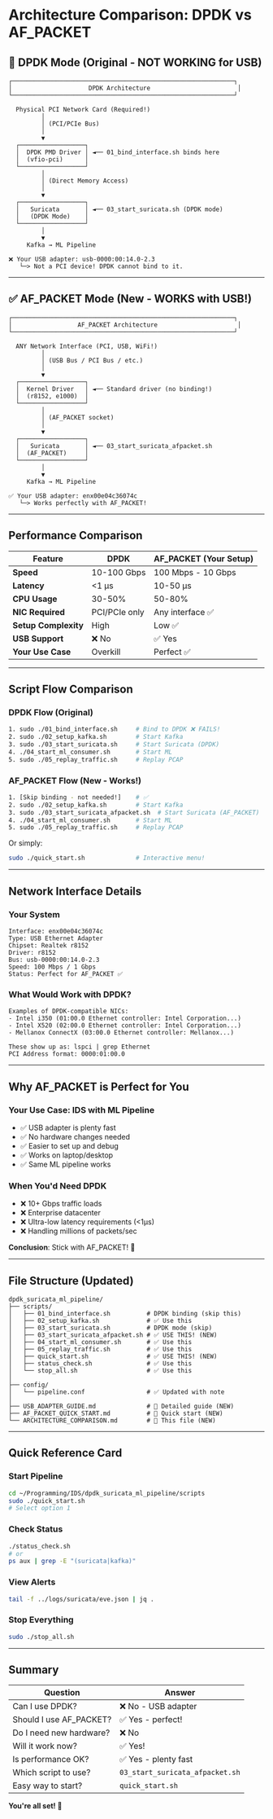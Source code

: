 # Architecture Comparison: DPDK vs AF_PACKET

## 🔴 DPDK Mode (Original - NOT WORKING for USB)

```
┌─────────────────────────────────────────────────────────────┐
│                     DPDK Architecture                        │
└─────────────────────────────────────────────────────────────┘

  Physical PCI Network Card (Required!)
         │
         │ (PCI/PCIe Bus)
         │
         ▼
  ┌──────────────────┐
  │  DPDK PMD Driver │ ◄── 01_bind_interface.sh binds here
  │  (vfio-pci)      │
  └──────────────────┘
         │
         │ (Direct Memory Access)
         │
         ▼
  ┌──────────────────┐
  │   Suricata       │ ◄── 03_start_suricata.sh (DPDK mode)
  │   (DPDK Mode)    │
  └──────────────────┘
         │
         ▼
     Kafka → ML Pipeline

❌ Your USB adapter: usb-0000:00:14.0-2.3
   └─> Not a PCI device! DPDK cannot bind to it.
```

---

## ✅ AF_PACKET Mode (New - WORKS with USB!)

```
┌─────────────────────────────────────────────────────────────┐
│                  AF_PACKET Architecture                      │
└─────────────────────────────────────────────────────────────┘

  ANY Network Interface (PCI, USB, WiFi!)
         │
         │ (USB Bus / PCI Bus / etc.)
         │
         ▼
  ┌──────────────────┐
  │  Kernel Driver   │ ◄── Standard driver (no binding!)
  │  (r8152, e1000)  │
  └──────────────────┘
         │
         │ (AF_PACKET socket)
         │
         ▼
  ┌──────────────────┐
  │   Suricata       │ ◄── 03_start_suricata_afpacket.sh
  │  (AF_PACKET)     │
  └──────────────────┘
         │
         ▼
     Kafka → ML Pipeline

✅ Your USB adapter: enx00e04c36074c
   └─> Works perfectly with AF_PACKET!
```

---

## Performance Comparison

| Feature | DPDK | AF_PACKET (Your Setup) |
|---------|------|------------------------|
| **Speed** | 10-100 Gbps | 100 Mbps - 10 Gbps |
| **Latency** | <1 µs | 10-50 µs |
| **CPU Usage** | 30-50% | 50-80% |
| **NIC Required** | PCI/PCIe only | Any interface ✅ |
| **Setup Complexity** | High | Low ✅ |
| **USB Support** | ❌ No | ✅ Yes |
| **Your Use Case** | Overkill | Perfect ✅ |

---

## Script Flow Comparison

### DPDK Flow (Original)
```bash
1. sudo ./01_bind_interface.sh     # Bind to DPDK ❌ FAILS!
2. sudo ./02_setup_kafka.sh        # Start Kafka
3. sudo ./03_start_suricata.sh     # Start Suricata (DPDK)
4. ./04_start_ml_consumer.sh       # Start ML
5. sudo ./05_replay_traffic.sh     # Replay PCAP
```

### AF_PACKET Flow (New - Works!)
```bash
1. [Skip binding - not needed!]    # ✅ 
2. sudo ./02_setup_kafka.sh        # Start Kafka
3. sudo ./03_start_suricata_afpacket.sh  # Start Suricata (AF_PACKET)
4. ./04_start_ml_consumer.sh       # Start ML
5. sudo ./05_replay_traffic.sh     # Replay PCAP
```

Or simply:
```bash
sudo ./quick_start.sh              # Interactive menu!
```

---

## Network Interface Details

### Your System
```
Interface: enx00e04c36074c
Type: USB Ethernet Adapter
Chipset: Realtek r8152
Driver: r8152
Bus: usb-0000:00:14.0-2.3
Speed: 100 Mbps / 1 Gbps
Status: Perfect for AF_PACKET ✅
```

### What Would Work with DPDK?
```
Examples of DPDK-compatible NICs:
- Intel i350 (01:00.0 Ethernet controller: Intel Corporation...)
- Intel X520 (02:00.0 Ethernet controller: Intel Corporation...)
- Mellanox ConnectX (03:00.0 Ethernet controller: Mellanox...)

These show up as: lspci | grep Ethernet
PCI Address format: 0000:01:00.0
```

---

## Why AF_PACKET is Perfect for You

### Your Use Case: IDS with ML Pipeline
- ✅ USB adapter is plenty fast
- ✅ No hardware changes needed
- ✅ Easier to set up and debug
- ✅ Works on laptop/desktop
- ✅ Same ML pipeline works

### When You'd Need DPDK
- ❌ 10+ Gbps traffic loads
- ❌ Enterprise datacenter
- ❌ Ultra-low latency requirements (<1µs)
- ❌ Handling millions of packets/sec

**Conclusion**: Stick with AF_PACKET! 🎯

---

## File Structure (Updated)

```
dpdk_suricata_ml_pipeline/
├── scripts/
│   ├── 01_bind_interface.sh          # DPDK binding (skip this)
│   ├── 02_setup_kafka.sh             # ✅ Use this
│   ├── 03_start_suricata.sh          # DPDK mode (skip)
│   ├── 03_start_suricata_afpacket.sh # ✅ USE THIS! (NEW)
│   ├── 04_start_ml_consumer.sh       # ✅ Use this
│   ├── 05_replay_traffic.sh          # ✅ Use this
│   ├── quick_start.sh                # ✅ USE THIS! (NEW)
│   ├── status_check.sh               # ✅ Use this
│   └── stop_all.sh                   # ✅ Use this
│
├── config/
│   └── pipeline.conf                 # ✅ Updated with note
│
├── USB_ADAPTER_GUIDE.md              # 📖 Detailed guide (NEW)
├── AF_PACKET_QUICK_START.md          # 📖 Quick start (NEW)
└── ARCHITECTURE_COMPARISON.md        # 📖 This file (NEW)
```

---

## Quick Reference Card

### Start Pipeline
```bash
cd ~/Programming/IDS/dpdk_suricata_ml_pipeline/scripts
sudo ./quick_start.sh
# Select option 1
```

### Check Status
```bash
./status_check.sh
# or
ps aux | grep -E "(suricata|kafka)"
```

### View Alerts
```bash
tail -f ../logs/suricata/eve.json | jq .
```

### Stop Everything
```bash
sudo ./stop_all.sh
```

---

## Summary

| Question | Answer |
|----------|--------|
| Can I use DPDK? | ❌ No - USB adapter |
| Should I use AF_PACKET? | ✅ Yes - perfect! |
| Do I need new hardware? | ❌ No |
| Will it work now? | ✅ Yes! |
| Is performance OK? | ✅ Yes - plenty fast |
| Which script to use? | `03_start_suricata_afpacket.sh` |
| Easy way to start? | `quick_start.sh` |

**You're all set! 🚀**
